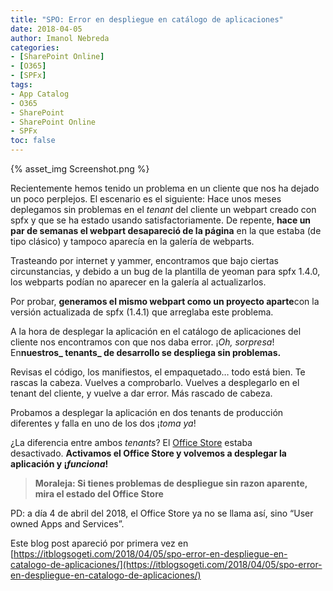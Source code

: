 ```yaml
---
title: "SPO: Error en despliegue en catálogo de aplicaciones"
date: 2018-04-05
author: Imanol Nebreda
categories:
- [SharePoint Online]
- [O365]
- [SPFx]
tags:
- App Catalog
- O365 
- SharePoint
- SharePoint Online
- SPFx
toc: false
---
```


{% asset_img Screenshot.png  %}

Recientemente hemos tenido un problema en un cliente que nos ha dejado un poco perplejos. El escenario es el siguiente: Hace unos meses deplegamos sin problemas en el _tenant_ del cliente un webpart creado con spfx y que se ha estado usando satisfactoriamente. De repente, **hace un par de semanas el webpart desapareció de la página** en la que estaba (de tipo clásico) y tampoco aparecía en la galería de webparts.

Trasteando por internet y yammer, encontramos que bajo ciertas circunstancias, y debido a un bug de la plantilla de yeoman para spfx 1.4.0, los webparts podían no aparecer en la galería al actualizarlos.

Por probar, **generamos el mismo webpart como un proyecto aparte**con la versión actualizada de spfx (1.4.1) que arreglaba este problema.

A la hora de desplegar la aplicación en el catálogo de aplicaciones del cliente nos encontramos con que nos daba error. ¡_Oh, sorpresa_! En**nuestros_ tenants_ de desarrollo se despliega sin problemas.**

Revisas el código, los manifiestos, el empaquetado… todo está bien. Te rascas la cabeza. Vuelves a comprobarlo. Vuelves a desplegarlo en el tenant del cliente, y vuelve a dar error. Más rascado de cabeza.

Probamos a desplegar la aplicación en dos tenants de producción diferentes y falla en uno de los dos ¡_toma ya_!

¿La diferencia entre ambos _tenants_? El [Office Store](https://appsource.microsoft.com/es-es/marketplace/apps?product=office&page=1&src=office&corrid=65684852-8803-4e1d-9b40-ca538c954f55&omexanonuid=cd2841d4-0358-44d5-a5a6-6bacd543e0e0) estaba desactivado. **Activamos el Office Store y volvemos a desplegar la aplicación y ¡_funciona_!**

> **Moraleja: Si tienes problemas de despliegue sin razon aparente, mira el estado del Office Store**

PD: a día 4 de abril del 2018, el Office Store ya no se llama así, sino “User owned Apps and Services”.  

Este blog post apareció por primera vez en [https://itblogsogeti.com/2018/04/05/spo-error-en-despliegue-en-catalogo-de-aplicaciones/](https://itblogsogeti.com/2018/04/05/spo-error-en-despliegue-en-catalogo-de-aplicaciones/)